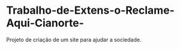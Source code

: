 # Trabalho-de-Extens-o-Reclame-Aqui-Cianorte-
Projeto de criação de um site para ajudar a sociedade.
